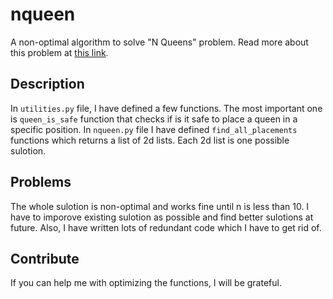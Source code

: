 # nqueen
A non-optimal algorithm to solve "N Queens" problem. Read more about this problem at [this link](https://en.wikipedia.org/wiki/Eight_queens_puzzle).
## Description
In `utilities.py` file, I have defined a few functions. The most important one is `queen_is_safe` function that checks if is it safe to place a queen in a specific position. In `nqueen.py` file I have defined `find_all_placements` functions which returns a list of 2d lists. Each 2d list is one possible sulotion.
## Problems
The whole sulotion is non-optimal and works fine until n is less than 10. I have to imporove existing sulotion as possible and find better sulotions at future.
Also, I have written lots of redundant code which I have to get rid of.
## Contribute
If you can help me with optimizing the functions, I will be grateful.
